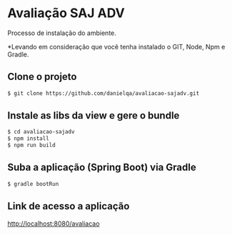 # Avaliação SAJ ADV

Processo de instalação do ambiente.

*Levando em consideração que você tenha instalado o GIT, Node, Npm e Gradle.

## Clone o projeto

```sh
$ git clone https://github.com/danielqa/avaliacao-sajadv.git
```

## Instale as libs da view e gere o bundle

```sh
$ cd avaliacao-sajadv
$ npm install
$ npm run build
```

## Suba a aplicação (Spring Boot) via Gradle

```sh
$ gradle bootRun
```

## Link de acesso a aplicação

[http://localhost:8080/avaliacao](http://localhost:8080/avaliacao)